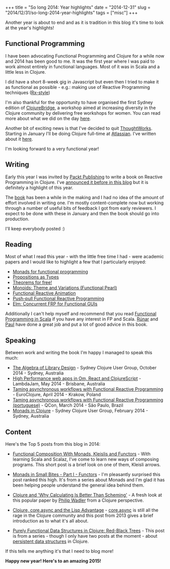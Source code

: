 +++
title = "So long 2014: Year highlights"
date = "2014-12-31"
slug = "2014/12/31/so-long-2014-year-highlights"
tags = ["misc"]
+++

Another year is about to end and as it is tradition in this blog it's time to look at the year's highlights!


## Functional Programming

I have been advocating Functional Programming and Clojure for a while now and 2014 has been good to me. It was the first year where I was paid to work almost entirely in functional languages. Most of it was in Scala and a little less in Clojure.

I did have a short 8-week gig in Javascript but even then I tried to make it as functional as possible - e.g.: making use of Reactive Programming techniques ([Rx-style](http://reactivex.io/))

I'm also thankful for the opportunity to have organised the first Sydney edition of [ClojureBridge](http://www.clojurebridge.org/), a workshop aimed at increasing diversity in the Clojure community by delivering free workshops for women. You can read more about what we did on the day [here](http://www.leonardoborges.com/writings/2014/12/22/clojurebridge-sydney/).

Another bit of exciting news is that I've decided to quit [ThoughtWorks](http://www.thoughtworks.com/). Starting in January I'll be doing Clojure full-time at [Atlassian](https://www.atlassian.com/). I've written about it [here](http://www.leonardoborges.com/writings/2014/12/27/staring-a-new-chapter/).

I'm looking forward to a very functional year!

## Writing

Early this year I was invited by [Packt Publishing](https://www.packtpub.com/) to write a book on Reactive Programming in Clojure. I've [announced it before in this blog](http://www.leonardoborges.com/writings/2014/07/20/euroclojure-2014-and-clojure-reactive-programming/) but it is definitely a highlight of this year.

The [book](https://twitter.com/CljReactiveProg) has been a while in the making and I had no idea of the amount of effort involved in writing one. I'm mostly content-complete now but working through a number of useful bits of feedback I got from early reviewers. I expect to be done with these in January and then the book should go into production.

I'll keep everybody posted :)

## Reading

Most of what I read this year - with the little free time I had - were academic papers and I would like to highlight a few that I particularly enjoyed:

  - [Monads for functional programming
](http://homepages.inf.ed.ac.uk/wadler/papers/marktoberdorf/baastad.pdf)
  - [Propositions as Types](http://homepages.inf.ed.ac.uk/wadler/papers/propositions-as-types/propositions-as-types.pdf)
  - [Theorems for free!](http://ttic.uchicago.edu/~dreyer/course/papers/wadler.pdf)
  - [Monoids: Theme and Variations (Functional Pearl)](http://www.cis.upenn.edu/~byorgey/pub/monoid-pearl.pdf)
  - [Functional Reactive Animation](http://conal.net/papers/icfp97/icfp97.pdf)
  - [Push-pull Functional Reactive Programming](http://conal.net/papers/push-pull-frp/push-pull-frp.pdf)
  - [Elm: Concurrent FRP for Functional GUIs](http://elm-lang.org/papers/concurrent-frp.pdf)

Additionally I can't help myself and recommend that you read [Functional Programming in Scala](http://www.manning.com/bjarnason/) if you have any interest in FP and  Scala. [Rúnar](https://twitter.com/runarorama) and [Paul](https://twitter.com/pchiusano) have done a great job and put a lot of good advice in this book.

## Speaking

Between work and writing the book I'm happy I managed to speak this much:


  - [The Algebra of Library Design](http://www.slideshare.net/borgesleonardo/the-algebra-of-library-design) - Sydney Clojure User Group, October 2014 - Sydney, Australia
  - [High Performance web apps in Om, React and ClojureScript](http://www.slideshare.net/borgesleonardo/high-performance-web-apps-in-om-react-and-clojurescript) - LambdaJam, May 2014 - Brisbane, Australia
  - [Taming asynchronous workflows with Functional Reactive Programming](http://www.slideshare.net/borgesleonardo/functional-reactive-programming-compositional-event-systems) - EuroClojure, April 2014 - Krakow, Poland 
  - [Taming asynchronous workflows with Functional Reactive Programming (portuguese)](http://www.slideshare.net/borgesleonardo/programao-functional-reativa-lidando-com-cdigo-assncrono) - QCon, March 2014 - São Paulo, Brazil
  - [Monads in Clojure](http://www.slideshare.net/borgesleonardo/monads-in-clojure) - Sydney Clojure User Group, February 2014 - Sydney, Australia


## Content

Here's the Top 5 posts from this blog in 2014:

- [Functional Composition With Monads, Kleislis and Functors](http://www.leonardoborges.com/writings/2014/06/17/functional-composition-with-monads-kleisli-functors/) - With learning Scala and Scalaz, I've come to learn new ways of composing programs. This short post is a brief look on one of them, Kleisli arrows.

- [Monads in Small Bites - Part I - Functors](http://www.leonardoborges.com/writings/2012/11/30/monads-in-small-bites-part-i-functors/) - I'm pleasantly surprised this post ranked this high. It's from a series about Monads and I'm glad it has been helping people understand the general idea behind them.

- [Clojure and 'Why Calculating Is Better Than Scheming'](http://www.leonardoborges.com/writings/2013/03/25/clojure-and-why-calculating-is-better-than-scheming/) - A fresh look at this popular paper by [Philip Wadler](http://homepages.inf.ed.ac.uk/wadler/) from a Clojure perspective.

- [Clojure, core.async and the Lisp Advantage](http://www.leonardoborges.com/writings/2013/07/06/clojure-core-dot-async-lisp-advantage/) - [core.async](https://github.com/clojure/core.async) is still all the rage in the Clojure community and this post from 2013 gives a brief introduction as to what it's all about.

- [Purely Functional Data Structures in Clojure: Red-Black Trees](http://www.leonardoborges.com/writings/2013/07/15/purely-functional-data-structures-in-clojure-red-black-trees/) - This post is from a series - though I only have two posts at the moment - about [persistent data structures](http://www.leonardoborges.com/writings/2013/07/15/purely-functional-data-structures-in-clojure-red-black-trees/) in Clojure.

If this tells me anything it's that I need to blog more!



**Happy new year! Here's to an amazing 2015!**
